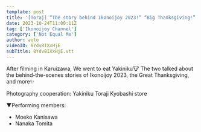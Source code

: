 ```yaml
---
template: post
title: '[Toraj] “The story behind Ikonoijoy 2023!” “Big Thanksgiving!”'
date: 2023-10-24T11:00:11Z
tag: ['Ikonoijoy Channel']
category: ['Not Equal Me']
author: auto 
videoID: 8Ydv8IXxHjE
subTitle: 8Ydv8IXxHjE.vtt
---
```

After filming in Karuizawa, We went to eat Yakiniku🐮 The two talked about the behind-the-scenes stories of Ikonoijoy 2023, the Great Thanksgiving, and more✨

Photography cooperation: Yakiniku Toraji Kyobashi store

▼Performing members:

- Moeko Kanisawa
- Nanaka Tomita
